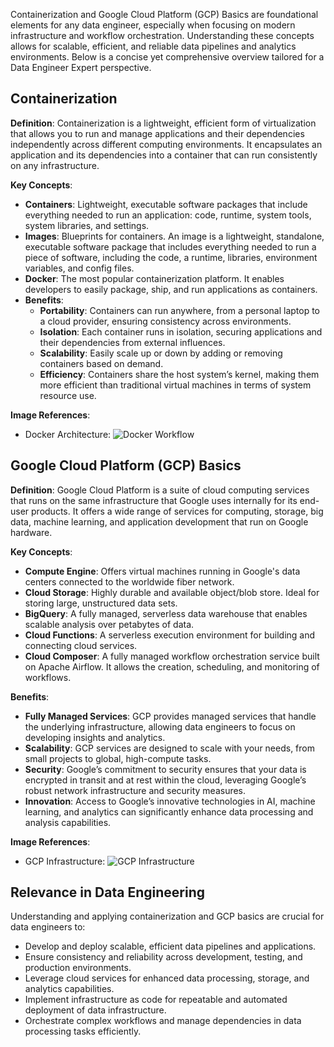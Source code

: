 Containerization and Google Cloud Platform (GCP) Basics are foundational elements for any data engineer, especially when focusing on modern infrastructure and workflow orchestration. Understanding these concepts allows for scalable, efficient, and reliable data pipelines and analytics environments. Below is a concise yet comprehensive overview tailored for a Data Engineer Expert perspective.

## Containerization

**Definition**: Containerization is a lightweight, efficient form of virtualization that allows you to run and manage applications and their dependencies independently across different computing environments. It encapsulates an application and its dependencies into a container that can run consistently on any infrastructure.

**Key Concepts**:
- **Containers**: Lightweight, executable software packages that include everything needed to run an application: code, runtime, system tools, system libraries, and settings.
- **Images**: Blueprints for containers. An image is a lightweight, standalone, executable software package that includes everything needed to run a piece of software, including the code, a runtime, libraries, environment variables, and config files.
- **Docker**: The most popular containerization platform. It enables developers to easily package, ship, and run applications as containers.
- **Benefits**:
  - **Portability**: Containers can run anywhere, from a personal laptop to a cloud provider, ensuring consistency across environments.
  - **Isolation**: Each container runs in isolation, securing applications and their dependencies from external influences.
  - **Scalability**: Easily scale up or down by adding or removing containers based on demand.
  - **Efficiency**: Containers share the host system’s kernel, making them more efficient than traditional virtual machines in terms of system resource use.

**Image References**:
- Docker Architecture: ![Docker Workflow](https://docs.docker.com/get-started/images/docker-architecture.webp)

## Google Cloud Platform (GCP) Basics

**Definition**: Google Cloud Platform is a suite of cloud computing services that runs on the same infrastructure that Google uses internally for its end-user products. It offers a wide range of services for computing, storage, big data, machine learning, and application development that run on Google hardware.

**Key Concepts**:
- **Compute Engine**: Offers virtual machines running in Google's data centers connected to the worldwide fiber network.
- **Cloud Storage**: Highly durable and available object/blob store. Ideal for storing large, unstructured data sets.
- **BigQuery**: A fully managed, serverless data warehouse that enables scalable analysis over petabytes of data.
- **Cloud Functions**: A serverless execution environment for building and connecting cloud services.
- **Cloud Composer**: A fully managed workflow orchestration service built on Apache Airflow. It allows the creation, scheduling, and monitoring of workflows.

**Benefits**:
- **Fully Managed Services**: GCP provides managed services that handle the underlying infrastructure, allowing data engineers to focus on developing insights and analytics.
- **Scalability**: GCP services are designed to scale with your needs, from small projects to global, high-compute tasks.
- **Security**: Google’s commitment to security ensures that your data is encrypted in transit and at rest within the cloud, leveraging Google’s robust network infrastructure and security measures.
- **Innovation**: Access to Google’s innovative technologies in AI, machine learning, and analytics can significantly enhance data processing and analysis capabilities.

**Image References**:
- GCP Infrastructure: ![GCP Infrastructure](https://cloud.google.com/images/products/diagrams/cloud-infrastructure-services.png)

## Relevance in Data Engineering

Understanding and applying containerization and GCP basics are crucial for data engineers to:
- Develop and deploy scalable, efficient data pipelines and applications.
- Ensure consistency and reliability across development, testing, and production environments.
- Leverage cloud services for enhanced data processing, storage, and analytics capabilities.
- Implement infrastructure as code for repeatable and automated deployment of data infrastructure.
- Orchestrate complex workflows and manage dependencies in data processing tasks efficiently.